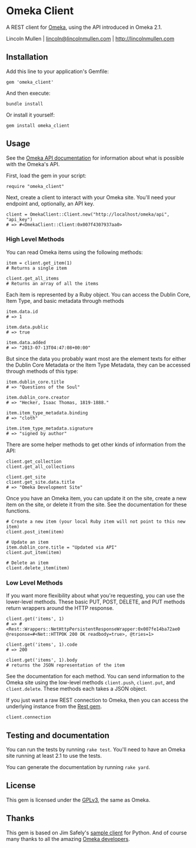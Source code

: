 # Omeka Client

A REST client for [Omeka][], using the API introduced in Omeka 2.1.

Lincoln Mullen | lincoln@lincolnmullen.com | http://lincolnmullen.com

## Installation

Add this line to your application's Gemfile:

    gem 'omeka_client'

And then execute:

    bundle install

Or install it yourself:

    gem install omeka_client

## Usage

See the [Omeka API documentation][] for information about what is
possible with the Omeka's API.

First, load the gem in your script:

    require "omeka_client"

Next, create a client to interact with your Omeka site. You'll need your
endpoint and, optionally, an API key.

    client = OmekaClient::Client.new("http://localhost/omeka/api", "api_key")
    # => #<OmekaClient::Client:0x007f4307937aa0>

### High Level Methods

You can read Omeka items using the following methods:

    item = client.get_item(1)
    # Returns a single item

    client.get_all_items
    # Returns an array of all the items 

Each item is represented by a Ruby object. You can access the Dublin
Core, Item Type, and basic metadata through methods

    item.data.id
    # => 1

    item.data.public
    # => true

    item.data.added
    # => "2013-07-13T04:47:08+00:00"

But since the data you probably want most are the element texts for
either the Dublin Core Metadata or the Item Type Metadata, they can be
accessed through methods of this type:

    item.dublin_core.title
    # => "Questions of the Soul"

    item.dublin_core.creator
    # => "Hecker, Isaac Thomas, 1819-1888."

    item.item_type_metadata.binding
    # => "cloth"

    item.item_type_metadata.signature
    # => "signed by author"

There are some helper methods to get other kinds of information from the
API:

    client.get_collection
    client.get_all_collections

    client.get_site
    client.get_site.data.title
    # => "Omeka Development Site"

Once you have an Omeka item, you can update it on the site, create a new
item on the site, or delete it from the site. See the documentation for
these functions.

    # Create a new item (your local Ruby item will not point to this new item)
    client.post_item(item)

    # Update an item
    item.dublin_core.title = "Updated via API"
    client.put_item(item)

    # Delete an item
    client.delete_item(item)

### Low Level Methods

If you want more flexibility about what you're requesting, you can use
the lower-level methods. These basic PUT, POST, DELETE, and PUT methods
return wrappers around the HTTP response.

    client.get('items', 1)
    # => #<Rest::Wrappers::NetHttpPersistentResponseWrapper:0x007fe14ba72ae0 @response=#<Net::HTTPOK 200 OK readbody=true>, @tries=1>

    client.get('items', 1).code
    # => 200

    client.get('items', 1).body
    # returns the JSON representation of the item

See the documentation for each method. You can send information to the
Omeka site using the low-level methods `client.push`, `client.put`, and
`client.delete`. These methods each takes a JSON object.

If you just want a raw REST connection to Omeka, then you can access the
underlying instance from the [Rest gem][].

    client.connection

## Testing and documentation

You can run the tests by running `rake test`. You'll need to have an
Omeka site running at least 2.1 to use the tests.

You can generate the documentation by running `rake yard`.

## License

This gem is licensed under the [GPLv3][], the same as Omeka.

## Thanks

This gem is based on Jim Safely's [sample client][] for Python. And of
course many thanks to all the amazing [Omeka developers][].

  [Omeka]: http://omeka.org
  [Omeka API documentation]: http://omeka.readthedocs.org/en/latest/Reference/api/
  [Rest gem]: https://github.com/iron-io/rest
  [GPLv3]: http://www.gnu.org/licenses/gpl-3.0.html
  [sample client]: https://github.com/jimsafley/omeka-client-py
  [Omeka developers]: http://omeka.org/about/staff/
